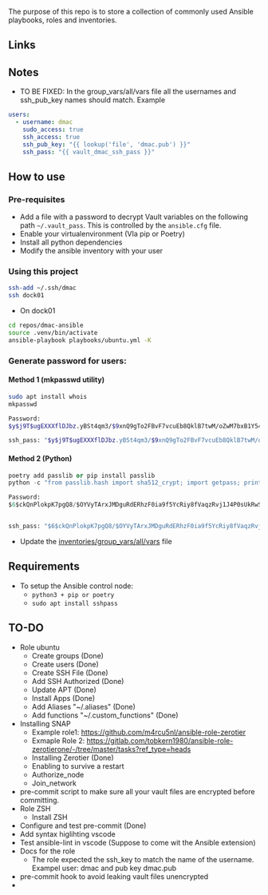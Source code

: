 The purpose of this repo is to store a collection of commonly used Ansible playbooks, roles and inventories.


## Links

## Notes
- TO BE FIXED: In the group_vars/all/vars file all the usernames and ssh_pub_key names should match. Example
```yaml
users:
  - username: dmac
    sudo_access: true
    ssh_access: true
    ssh_pub_key: "{{ lookup('file', 'dmac.pub') }}"
    ssh_pass: "{{ vault_dmac_ssh_pass }}"
```


## How to use

### Pre-requisites
- Add a file with a password to decrypt Vault variables on the following path `~/.vault_pass`. This is controlled by the `ansible.cfg` file.
- Enable your virtualenvironment (VIa pip or Poetry)
- Install all python dependencies
- Modify the ansible inventory with your user


### Using this project
```bash
ssh-add ~/.ssh/dmac
ssh dock01
```
- On dock01
```bash
cd repos/dmac-ansible
source .venv/bin/activate
ansible-playbook playbooks/ubuntu.yml -K

```


### Generate password for users:
#### Method 1 (mkpasswd utility)
```bash
sudo apt install whois
mkpasswd

Password:
$y$j9T$ugEXXXflDJbz.yBSt4qm3/$9xnQ9gTo2FBvF7vcuEb8QklB7twM/oZwM7bxB1Y54HA

ssh_pass: "$y$j9T$ugEXXXflDJbz.yBSt4qm3/$9xnQ9gTo2FBvF7vcuEb8QklB7twM/oZwM7bxB1Y54HA"
```

#### Method 2 (Python)
``` python
poetry add passlib or pip install passlib
python -c "from passlib.hash import sha512_crypt; import getpass; print(sha512_crypt.using(rounds=5000).hash(getpass.getpass()))"

Password:
$6$ckQnPlokpK7pgQ8/$OYVyTArxJMDguRdERhzF0ia9f5YcRiy8fVaqzRvj1J4P0sUkRwSgwWNT/3Pbic0Z2gZs4mW6jQPviosCBdmwJ.


ssh_pass: "$6$ckQnPlokpK7pgQ8/$OYVyTArxJMDguRdERhzF0ia9f5YcRiy8fVaqzRvj1J4P0sUkRwSgwWNT/3Pbic0Z2gZs4mW6jQPviosCBdmwJ."
```
- Update the [inventories/group_vars/all/vars](inventories/group_vars/all/vars) file

## Requirements
- To setup the Ansible control node:
    - `python3 + pip or poetry`
    - `sudo apt install sshpass`

## TO-DO
- Role ubuntu
    - Create groups (Done)
    - Create users (Done)
    - Create SSH File (Done)
    - Add SSH Authorized (Done)
    - Update APT (Done)
    - Install Apps (Done)
    - Add Aliases "~/.aliases" (Done)
    - Add functions "~/.custom_functions" (Done)
- Installing SNAP
    - Example role1: https://github.com/m4rcu5nl/ansible-role-zerotier
    - Exmaple Role 2: https://gitlab.com/tobkern1980/ansible-role-zerotierone/-/tree/master/tasks?ref_type=heads
    - Installing Zerotier (Done)
    - Enabling to survive a restart
    - Authorize_node
    - Join_network
- pre-commit script to make sure all your vault files are encrypted before committing.
- Role ZSH
    - Install ZSH
- Configure and test pre-commit (Done)
- Add syntax higlihting vscode
- Test ansible-lint in vscode (Suppose to come wit the Ansible extension)
- Docs for the role
    - The role expected the ssh_key to match the name of the username. Exampel user: dmac and pub key dmac.pub
- pre-commit hook to avoid leaking vault files unencrypted
- 
